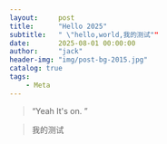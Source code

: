 ```yaml
---
layout:     post
title:      "Hello 2025"
subtitle:   " \"hello,world,我的测试""
date:       2025-08-01 00:00:00
author:     "jack"
header-img: "img/post-bg-2015.jpg"
catalog: true
tags:
    - Meta
---
```


> “Yeah It's on. ”


>我的测试
